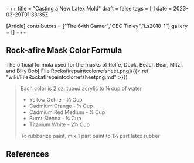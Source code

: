 +++
title = "Casting a New Latex Mold"
draft = false
tags = [ ]
date = 2023-03-29T01:33:35Z

[Article]
contributors = ["The 64th Gamer","CEC Tinley","Ls2018-1"]
gallery = []
+++
## Rock-afire Mask Color Formula ##
The official formula used for the masks of Rolfe, Dook, Beach Bear, Mitzi, and Billy Bob<ref>[:File:Rockafirepaintcolorrefsheet.png]({{< ref "wiki/FileRockafirepaintcolorrefsheetpng.md" >}})</ref><blockquote>Each color is 2 oz. tubed acrylic to ¼ cup of water

* Yellow Ochre - ⅓ Cup
* Cadmium Orange - ⅓ Cup
* Cadmium Red Medium - ¼ Cup
* Burnt Sienna - ¼ Cup
* Titanium White - 2¼ Cup

To rubberize paint, mix 1 part paint to 1¼ part latex rubber</blockquote>

## References ##